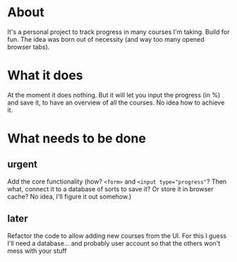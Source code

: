 # About
It's a personal project to track progress in many courses I'm taking. Build for fun. The idea was born out of necessity (and way too many opened browser tabs).

# What it does
At the moment it does nothing.
But it will let you input the progress (in %) and save it, to have an overview of all the courses. No idea how to achieve it.

# What needs to be done
## urgent
Add the core functionality (how? `<form>` and `<input type="progress"`? Then what, connect it to a database of sorts to save it? Or store it in browser cache? No idea, I'll figure it out somehow.)
## later
Refactor the code to allow adding new courses from the UI. For this I guess I'll need a database... and probably user account so that the others won't mess with your stuff
